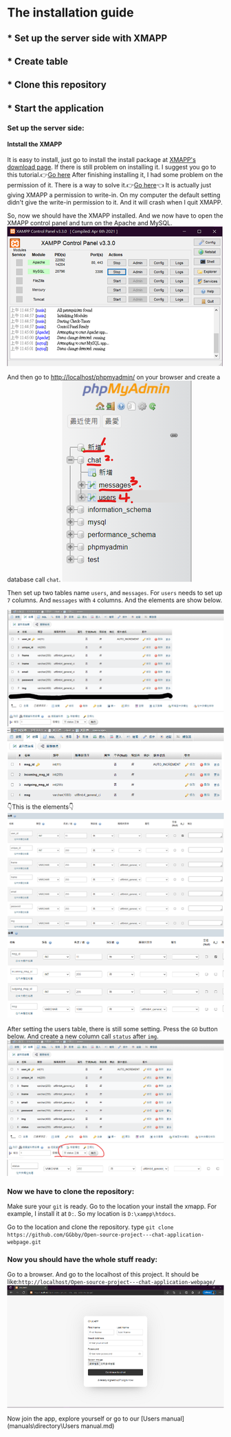 # The installation guide

## * Set up the server side with XMAPP
## * Create table
## * Clone this repository
## * Start the application



### Set up the server side:
#### Intstall the XMAPP
It is easy to install, just go to install the install package at [XMAPP's download page](https://www.apachefriends.org/zh_tw/download.html).
If there is still problem on installing it. I suggest you go to this tutorial.👉[Go here](https://www.youtube.com/watch?v=BJx4eknf7jM&list=PLwIFDX7xv6k0DFTPpu1wTr8cuc2VC91bW
) 
After finishing installing it, I had some problem on the permission of it. There is a way to solve it.👉[Go here](https://errerrors.blogspot.com/2018/11/how-to-fix-cannot-create-file-xampp-control-ini.html)👈 It is actually just giving XMAPP a permission to write-in. On my computer the default setting didn't give the write-in permission to it. And it will crash when I quit XMAPP.

So, now we should have the XMAPP installed. And we now have to open the XMAPP control panel and turn on the Apache and MySQL.
![](https://github.com/GGbby/Open-source-project---chat-application-webpage/blob/main/chatapp/manuals/directory/pic/xmapp1.png)

And then go to [http://localhost/phpmyadmin/](http://localhost/phpmyadmin/) on your browser and create a database call ```chat```.
![](https://github.com/GGbby/Open-source-project---chat-application-webpage/blob/main/chatapp/manuals/directory/pic/dbimg1.png)


Then set up two tables name ```users```, and ```messages```. For ```users``` needs to set up `7` columns. And ```messages``` with `4` columns. And the elements are show below.

![](https://github.com/GGbby/Open-source-project---chat-application-webpage/blob/main/chatapp/manuals/directory/pic/dbimg2.png)
![](https://github.com/GGbby/Open-source-project---chat-application-webpage/blob/main/chatapp/manuals/directory/pic/dbimg3.png)
👇This is the elements👇
![](https://github.com/GGbby/Open-source-project---chat-application-webpage/blob/main/chatapp/manuals/directory/pic/dbimg5.png)
![](https://github.com/GGbby/Open-source-project---chat-application-webpage/blob/main/chatapp/manuals/directory/pic/dbimg7.png)

After setting the users table, there is still some setting. Press the ```GO``` button below. And create a new column call `status` after `img`. 
![](https://github.com/GGbby/Open-source-project---chat-application-webpage/blob/main/chatapp/manuals/directory/pic/dbimg4.png)
![](https://github.com/GGbby/Open-source-project---chat-application-webpage/blob/main/chatapp/manuals/directory/pic/dbimg6.png)


### Now we have to clone the repository:
Make sure your `git` is ready. Go to the location your install the xmapp.
For example, I install it at `D:`. So my location is `D:\xampp\htdocs`.

Go to the location and clone the repository.
type `git clone https://github.com/GGbby/Open-source-project---chat-application-webpage.git`




### Now you should have the whole stuff ready:
Go to a browser. And go to the localhost of this project. It should be like:`http://localhost/Open-source-project---chat-application-webpage/`
![](https://github.com/GGbby/Open-source-project---chat-application-webpage/blob/main/chatapp/manuals/directory/pic/onb1.png)

Now join the app, explore yourself or go to our [Users manual](manuals\directory\Users manual.md)